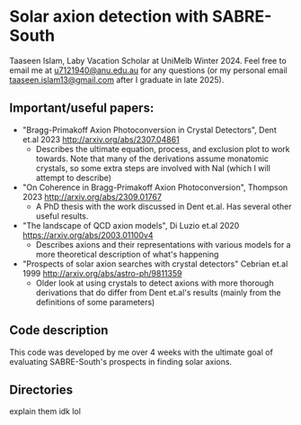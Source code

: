 # Solar axion detection with SABRE-South
Taaseen Islam, Laby Vacation Scholar at UniMelb Winter 2024. Feel free to email me at u7121940@anu.edu.au for any questions (or my personal email taaseen.islam13@gmail.com after I graduate in late 2025).  
## Important/useful papers:
- "Bragg-Primakoff Axion Photoconversion in Crystal Detectors", Dent et.al 2023 http://arxiv.org/abs/2307.04861
    - Describes the ultimate equation, process, and exclusion plot to work towards. Note that many of the derivations assume monatomic crystals, so some extra steps are involved with NaI (which I will attempt to describe)
- "On Coherence in Bragg-Primakoff Axion Photoconversion", Thompson 2023 http://arxiv.org/abs/2309.01767
    - A PhD thesis with the work discussed in Dent et.al. Has several other useful results.
- "The landscape of QCD axion models", Di Luzio et.al 2020 https://arxiv.org/abs/2003.01100v4
    - Describes axions and their representations with various models for a more theoretical description of what's happening
- "Prospects of solar axion searches with crystal detectors" Cebrian et.al 1999 http://arxiv.org/abs/astro-ph/9811359
    - Older look at using crystals to detect axions with more thorough derivations that do differ from Dent et.al's results (mainly from the definitions of some parameters)
## Code description
This code was developed by me over 4 weeks with the ultimate goal of evaluating SABRE-South's prospects in finding solar axions. 

## Directories
explain them idk lol